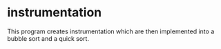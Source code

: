 # instrumentation
This program creates instrumentation which are then implemented into a bubble sort and a quick sort. 
